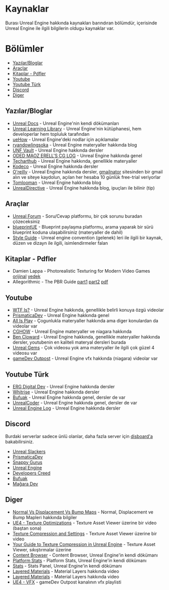 # Kaynaklar
Burası Unreal Engine hakkında kaynakları barındıran bölümdür, içerisinde Unreal Engine ile ilgili bilgilerin oldugu kaynaklar var.


# Bölümler

* [Yazılar/Bloglar](#yazılarbloglar)
* [Araçlar](#araçlar)
* [Kitaplar - Pdfler](#kitaplar---pdfler)
* [Youtube](#youtube)
* [Youtube Türk](#youtube-türk)
* [Discord](#discord)
* [Diger](#diger)


## Yazılar/Bloglar
* [Unreal Docs](https://docs.unrealengine.com/5.1/en-US) - Unreal Engine'nin kendi dökümanları
* [Unreal Learning Library](https://dev.epicgames.com/community/learning?application=unreal_engine) - Unreal Engine'nin kütüphanesi, hem developerlar hem topluluk tarafından
* [ueHow](https://uehow.web.fc2.com/Contents/Eng/Home/Root/Cone/Home.html) - Unreal Engine'deki nodlar için açıklamalar
* [ryandowlingsoka](https://ryandowlingsoka.com/unreal/) - Unreal Engine materyaller hakkında blog
* [UNF Vault](https://unf-vault.teachable.com/courses) - Unreal Engine hakkında dersler
* [ODED MAOZ ERELL'S CG LOG](https://odederell3d.blog/category/unreal-engine/) - Unreal Engine hakkında genel
* [Techarthub](https://www.techarthub.com/) - Unreal Engine hakkında, genellikle materyaller
* [Kodeco](https://www.kodeco.com/library?q=unreal+engine) - Unreal Engine hakkında dersler
* [O'reilly](https://www.oreilly.com/start-trial/) - Unreal Engine hakkında dersler, [gmailnator](https://www.emailnator.com/) sitesinden bir gmail alın ve siteye kaydolun, açılan her hesaba 10 günlük free-trial veriyorlar
* [Tomlooman](https://www.tomlooman.com/tag/ue4/) - Unreal Engine hakkında blog
* [UnrealDirective](https://www.unrealdirective.com/) - Unreal Engine hakkında blog, ipuçları ile bilinir (tip)


## Araçlar
* [Unreal Forum](https://forums.unrealengine.com/search) - Soru/Cevap platformu, bir çok sorunu buradan çözeceksiniz
* [blueprintUE](https://blueprintue.com/) - Blueprint paylaşma platformu, arama yaparak bir sürü blueprint koduna ulaşabilirsiniz (materyaller de dahil)
* [Style Guide](https://github.com/Allar/ue5-style-guide/tree/v2) - Unreal engine convention (gelenek) leri ile ilgili bir kaynak, düzen ve dizayn ile ilgili, isimlendirmeler falan

## Kitaplar - Pdfler
* Damien Lappa - Photorealistic Texturing for Modern Video Games [orijinal](https://www.theseus.fi/bitstream/handle/10024/136545/Lappa_Damien.pdf) [yedek](https://files.catbox.moe/wdvfvj.pdf)
* Allegorithmic - The PBR Guide [part1](https://substance3d.adobe.com/tutorials/courses/the-pbr-guide-part-1) [part2](https://substance3d.adobe.com/tutorials/courses/the-pbr-guide-part-2) [pdf](https://files.catbox.moe/jjl5tn.pdf)

## Youtube
* [WTF Is?](https://www.youtube.com/playlist?list=PLSlkDq2rO1t6qLf-lAiu8BszWL-7ePvco) - Unreal Engine hakkında, genellikle belirli konuya özgü videolar
* [PrismaticaDev](https://www.youtube.com/@PrismaticaDev/videos) - Unreal Engine hakkında genel
* [All Is Play](https://www.youtube.com/@AllIsPlay/videos) - Çogunlukla materyaller hakkında ama diger konulardan da videolar var
* [CGHOW](https://www.youtube.com/@cghow/videos) - Unreal Engine materyaller ve niagara hakkında
* [Ben Cloward](https://www.youtube.com/@BenCloward/playlists) - Unreal Engine hakkında, genellikle materyaller hakkında dersler, youtubenin en kaliteli materyal dersleri burada
* [Unreal Gems](https://www.youtube.com/@UnrealGems/videos) - Çok videosu yok ama materyaller ile ilgili çok güzel 4 videosu var
* [gameDev Outpost](https://www.youtube.com/@gamedevoutpost9270/videos) - Unreal Engine vfx hakkında (niagara) videolar var

## Youtube Türk
* [ERG Digital Dev](https://www.youtube.com/@ERGDD/videos) - Unreal Engine hakkında dersler
* [Whitrise](https://www.youtube.com/@Whitrise/videos) - Unreal Engine hakkında dersler
* [Bufuak](https://www.youtube.com/@bufuak/videos) - Unreal Engine hakkında genel, dersler de var
* [UnrealCoder](https://www.youtube.com/@unrealcoder6184/videos) - Unreal Engine hakkında genel, dersler de var
* [Unreal Engine Log](https://www.youtube.com/@unrealenginelog/videos) - Unreal Engine hakkında dersler

## Discord
Burdaki serverlar sadece ünlü olanlar, daha fazla server için [disboard'a](https://disboard.org/) bakabilirsiniz. 
* [Unreal Slackers](https://discord.gg/unreal-slackers)
* [PrismaticaDev](https://discord.gg/prismaticadevlearninghub)
* [Snappy Gurus](https://discord.gg/yaupCRVEDE)
* [Unreal Engine](https://discord.gg/RhsxUpSs4b)
* [Developers Creed](https://disboard.org/server/735642528727957516)
* [Bufuak](https://discord.gg/fRR8kQysSA)
* [Mağara Dev](https://discord.gg/H46KrVT2m9)

## Diger
* [Normal Vs Displacement Vs Bump Maps](https://www.cgdirector.com/normal-vs-displacement-vs-bump-maps/) - Normal, Displacement ve Bump Mapleri hakkında bilgiler
* [UE4 - Texture Optimizations](https://www.youtube.com/watch?v=wFhHsPrHvN4) - Texture Asset Viewer üzerine bir video (baştan sona)
* [Texture Compression and Settings](https://www.youtube.com/watch?v=h95X255NhOo) - Texture Asset Viewer üzerine bir video
* [Your Guide to Texture Compression in Unreal Engine](https://www.techarthub.com/your-guide-to-texture-compression-in-unreal-engine/) - Texture Asset Viewer, sıkıştırmalar üzerine
* [Content Browser](https://docs.unrealengine.com/5.1/en-US/content-browser-in-unreal-engine/) - Content Browser, Unreal Engine'in kendi dökümanı
* [Platform Stats](https://docs.unrealengine.com/5.1/en-US/unreal-engine-material-editor-ui/#platformstats) - Platform Stats, Unreal Engine'in kendi dökümanı
* [Stats](https://docs.unrealengine.com/5.1/en-US/unreal-engine-material-editor-ui/#statspanel) - Stats Panel, Unreal Engine'in kendi dökümanı
* [Layered Materials](https://www.youtube.com/watch?v=UZghyZLzRyM) - Material Layers hakkında video
* [Layered Materials](https://www.youtube.com/watch?v=ViBUxByc4gw) - Material Layers hakkında video
* [UE4 - VFX](https://www.youtube.com/playlist?list=PLomQNLPOWtzYXU_pRIUVVEV9uY7bjENZ5) - gameDev Outpost kanalının vfx playlisti
